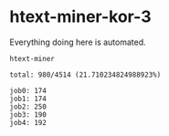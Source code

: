 # htext-miner-kor-3

Everything doing here is automated.

```
htext-miner

total: 980/4514 (21.710234824988923%)

job0: 174
job1: 174
job2: 250
job3: 190
job4: 192
```